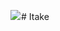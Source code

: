<a href="https://www.amazon.in/More-Unisex-Adult-Fleece-Hooded-Sweatshirt/dp/B08K7JM2PW?pd_rd_w=RP5FQ&content-id=amzn1.sym.b93afee2-0168-481c-8502-c5d075beef10%3Aamzn1.symc.653ef66e-f4b5-4ba9-8498-fd22d7e59cc6&pf_rd_p=b93afee2-0168-481c-8502-c5d075beef10&pf_rd_r=M1CEZ76H5WQW3ARW7NWX&pd_rd_wg=nSRwS&pd_rd_r=abbd93d3-7a5c-4b6a-aee3-a7721c7956d1&pd_rd_i=B08JTNR1FH&th=1&psc=1&linkCode=li2&tag=theenjoy-21&linkId=98333b8718238bb022e861679e51ed24&language=en_IN&ref_=as_li_ss_il" target="_blank"><img border="0" src="//ws-in.amazon-adsystem.com/widgets/q?_encoding=UTF8&ASIN=B08K7JM2PW&Format=_SL160_&ID=AsinImage&MarketPlace=IN&ServiceVersion=20070822&WS=1&tag=theenjoy-21&language=en_IN" ></a><img src="https://ir-in.amazon-adsystem.com/e/ir?t=theenjoy-21&language=en_IN&l=li2&o=31&a=B08K7JM2PW" width="1" height="1" border="0" alt="" style="border:none !important; margin:0px !important;" /># Itake
